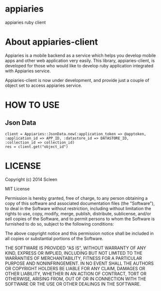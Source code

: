 appiaries
=========

appiaries ruby client

# About appiaries-client

Appiaries is a mobile backend as a service which helps you develop mobile apps and other web application very easily. This library, appiaries-client, is developed for those who would like to develop ruby application integrated with Appiaries service.

Appiaries-client is now under development, and provide just a couple of object set to access appiaries service. 

# HOW TO USE

## Json Data

```
client = Appiaries::JsonData.new(:application_token => @apptoken, :application_id => APP_ID, :datastore_id => DATASTORE_ID, :collection_id => collection_id)
res = client.get("object_id")
```

# LICENSE

Copyright (c) 2014 Scleen

MIT License

Permission is hereby granted, free of charge, to any person obtaining
a copy of this software and associated documentation files (the
"Software"), to deal in the Software without restriction, including
without limitation the rights to use, copy, modify, merge, publish,
distribute, sublicense, and/or sell copies of the Software, and to
permit persons to whom the Software is furnished to do so, subject to
the following conditions:

The above copyright notice and this permission notice shall be
included in all copies or substantial portions of the Software.

THE SOFTWARE IS PROVIDED "AS IS", WITHOUT WARRANTY OF ANY KIND,
EXPRESS OR IMPLIED, INCLUDING BUT NOT LIMITED TO THE WARRANTIES OF
MERCHANTABILITY, FITNESS FOR A PARTICULAR PURPOSE AND
NONINFRINGEMENT. IN NO EVENT SHALL THE AUTHORS OR COPYRIGHT HOLDERS BE
LIABLE FOR ANY CLAIM, DAMAGES OR OTHER LIABILITY, WHETHER IN AN ACTION
OF CONTRACT, TORT OR OTHERWISE, ARISING FROM, OUT OF OR IN CONNECTION
WITH THE SOFTWARE OR THE USE OR OTHER DEALINGS IN THE SOFTWARE.
